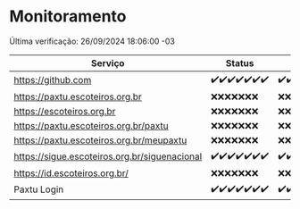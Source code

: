 # Monitoramento

Última verificação: 26/09/2024 18:06:00 -03

|Serviço|Status|Últimas 24h|
|---|---|---|
|https://github.com|<span title="2024-09-19: OK=23">✔️</span><span title="2024-09-20: OK=23">✔️</span><span title="2024-09-21: OK=23">✔️</span><span title="2024-09-22: OK=23">✔️</span><span title="2024-09-23: OK=23">✔️</span><span title="2024-09-24: OK=23">✔️</span><span title="2024-09-25: OK=20">✔️</span>|<span title="25/09/2024 18:07:00 -03 : 200">✔️</span><span title="25/09/2024 19:07:00 -03 : 200">✔️</span><span title="25/09/2024 20:07:00 -03 : 200">✔️</span><span title="25/09/2024 21:39:00 -03 : 200">✔️</span><span title="25/09/2024 23:10:00 -03 : 200">✔️</span><span title="26/09/2024 00:14:00 -03 : 200">✔️</span><span title="26/09/2024 01:10:00 -03 : 200">✔️</span><span title="26/09/2024 02:08:00 -03 : 200">✔️</span><span title="26/09/2024 03:11:00 -03 : 200">✔️</span><span title="26/09/2024 04:08:00 -03 : 200">✔️</span><span title="26/09/2024 05:11:00 -03 : 200">✔️</span><span title="26/09/2024 06:08:00 -03 : 200">✔️</span><span title="26/09/2024 07:08:00 -03 : 200">✔️</span><span title="26/09/2024 08:07:00 -03 : 200">✔️</span><span title="26/09/2024 09:15:00 -03 : 200">✔️</span><span title="26/09/2024 10:17:00 -03 : 200">✔️</span><span title="26/09/2024 11:06:00 -03 : 200">✔️</span><span title="26/09/2024 12:08:00 -03 : 200">✔️</span><span title="26/09/2024 13:09:00 -03 : 200">✔️</span><span title="26/09/2024 14:08:00 -03 : 200">✔️</span><span title="26/09/2024 15:10:00 -03 : 200">✔️</span><span title="26/09/2024 16:06:00 -03 : 200">✔️</span><span title="26/09/2024 17:08:00 -03 : 200">✔️</span><span title="26/09/2024 18:06:00 -03 : 200">✔️</span>|
|https://paxtu.escoteiros.org.br|<span title="2024-09-19: Falhas=23">❌</span><span title="2024-09-20: Falhas=23">❌</span><span title="2024-09-21: Falhas=23">❌</span><span title="2024-09-22: Falhas=23">❌</span><span title="2024-09-23: Falhas=23">❌</span><span title="2024-09-24: Falhas=23">❌</span><span title="2024-09-25: Falhas=20">❌</span>|<span title="25/09/2024 18:07:00 -03 : 403">❌</span><span title="25/09/2024 19:07:00 -03 : 403">❌</span><span title="25/09/2024 20:07:00 -03 : 403">❌</span><span title="25/09/2024 21:39:00 -03 : 403">❌</span><span title="25/09/2024 23:10:00 -03 : 403">❌</span><span title="26/09/2024 00:14:00 -03 : 403">❌</span><span title="26/09/2024 01:10:00 -03 : 403">❌</span><span title="26/09/2024 02:08:00 -03 : 403">❌</span><span title="26/09/2024 03:11:00 -03 : 403">❌</span><span title="26/09/2024 04:08:00 -03 : 403">❌</span><span title="26/09/2024 05:11:00 -03 : 403">❌</span><span title="26/09/2024 06:08:00 -03 : 403">❌</span><span title="26/09/2024 07:08:00 -03 : 403">❌</span><span title="26/09/2024 08:07:00 -03 : 403">❌</span><span title="26/09/2024 09:15:00 -03 : 403">❌</span><span title="26/09/2024 10:17:00 -03 : 403">❌</span><span title="26/09/2024 11:06:00 -03 : 403">❌</span><span title="26/09/2024 12:08:00 -03 : 403">❌</span><span title="26/09/2024 13:09:00 -03 : 403">❌</span><span title="26/09/2024 14:08:00 -03 : 403">❌</span><span title="26/09/2024 15:10:00 -03 : 403">❌</span><span title="26/09/2024 16:06:00 -03 : 403">❌</span><span title="26/09/2024 17:08:00 -03 : 403">❌</span><span title="26/09/2024 18:06:00 -03 : 403">❌</span>|
|https://escoteiros.org.br|<span title="2024-09-19: Falhas=23">❌</span><span title="2024-09-20: Falhas=23">❌</span><span title="2024-09-21: Falhas=23">❌</span><span title="2024-09-22: Falhas=23">❌</span><span title="2024-09-23: Falhas=23">❌</span><span title="2024-09-24: Falhas=23">❌</span><span title="2024-09-25: Falhas=20">❌</span>|<span title="25/09/2024 18:07:00 -03 : 403">❌</span><span title="25/09/2024 19:07:00 -03 : 403">❌</span><span title="25/09/2024 20:07:00 -03 : 403">❌</span><span title="25/09/2024 21:39:00 -03 : 403">❌</span><span title="25/09/2024 23:10:00 -03 : 403">❌</span><span title="26/09/2024 00:14:00 -03 : 403">❌</span><span title="26/09/2024 01:10:00 -03 : 403">❌</span><span title="26/09/2024 02:08:00 -03 : 403">❌</span><span title="26/09/2024 03:11:00 -03 : 403">❌</span><span title="26/09/2024 04:08:00 -03 : 403">❌</span><span title="26/09/2024 05:11:00 -03 : 403">❌</span><span title="26/09/2024 06:08:00 -03 : 403">❌</span><span title="26/09/2024 07:08:00 -03 : 403">❌</span><span title="26/09/2024 08:07:00 -03 : 403">❌</span><span title="26/09/2024 09:15:00 -03 : 403">❌</span><span title="26/09/2024 10:17:00 -03 : 403">❌</span><span title="26/09/2024 11:06:00 -03 : 403">❌</span><span title="26/09/2024 12:08:00 -03 : 403">❌</span><span title="26/09/2024 13:09:00 -03 : 403">❌</span><span title="26/09/2024 14:08:00 -03 : 403">❌</span><span title="26/09/2024 15:10:00 -03 : 403">❌</span><span title="26/09/2024 16:06:00 -03 : 403">❌</span><span title="26/09/2024 17:08:00 -03 : 403">❌</span><span title="26/09/2024 18:06:00 -03 : 403">❌</span>|
|https://paxtu.escoteiros.org.br/paxtu|<span title="2024-09-19: Falhas=23">❌</span><span title="2024-09-20: Falhas=23">❌</span><span title="2024-09-21: Falhas=23">❌</span><span title="2024-09-22: Falhas=23">❌</span><span title="2024-09-23: Falhas=23">❌</span><span title="2024-09-24: Falhas=23">❌</span><span title="2024-09-25: Falhas=20">❌</span>|<span title="25/09/2024 18:07:00 -03 : 403">❌</span><span title="25/09/2024 19:07:00 -03 : 403">❌</span><span title="25/09/2024 20:07:00 -03 : 403">❌</span><span title="25/09/2024 21:39:00 -03 : 403">❌</span><span title="25/09/2024 23:10:00 -03 : 403">❌</span><span title="26/09/2024 00:14:00 -03 : 403">❌</span><span title="26/09/2024 01:10:00 -03 : 403">❌</span><span title="26/09/2024 02:08:00 -03 : 403">❌</span><span title="26/09/2024 03:11:00 -03 : 403">❌</span><span title="26/09/2024 04:08:00 -03 : 403">❌</span><span title="26/09/2024 05:11:00 -03 : 403">❌</span><span title="26/09/2024 06:08:00 -03 : 403">❌</span><span title="26/09/2024 07:08:00 -03 : 403">❌</span><span title="26/09/2024 08:07:00 -03 : 403">❌</span><span title="26/09/2024 09:15:00 -03 : 403">❌</span><span title="26/09/2024 10:17:00 -03 : 403">❌</span><span title="26/09/2024 11:06:00 -03 : 403">❌</span><span title="26/09/2024 12:08:00 -03 : 403">❌</span><span title="26/09/2024 13:09:00 -03 : 403">❌</span><span title="26/09/2024 14:08:00 -03 : 403">❌</span><span title="26/09/2024 15:10:00 -03 : 403">❌</span><span title="26/09/2024 16:06:00 -03 : 403">❌</span><span title="26/09/2024 17:08:00 -03 : 403">❌</span><span title="26/09/2024 18:06:00 -03 : 403">❌</span>|
|https://paxtu.escoteiros.org.br/meupaxtu|<span title="2024-09-19: Falhas=23">❌</span><span title="2024-09-20: Falhas=23">❌</span><span title="2024-09-21: Falhas=23">❌</span><span title="2024-09-22: Falhas=23">❌</span><span title="2024-09-23: Falhas=23">❌</span><span title="2024-09-24: Falhas=23">❌</span><span title="2024-09-25: Falhas=20">❌</span>|<span title="25/09/2024 18:07:00 -03 : 403">❌</span><span title="25/09/2024 19:07:00 -03 : 403">❌</span><span title="25/09/2024 20:07:00 -03 : 403">❌</span><span title="25/09/2024 21:39:00 -03 : 403">❌</span><span title="25/09/2024 23:10:00 -03 : 403">❌</span><span title="26/09/2024 00:14:00 -03 : 403">❌</span><span title="26/09/2024 01:10:00 -03 : 403">❌</span><span title="26/09/2024 02:08:00 -03 : 403">❌</span><span title="26/09/2024 03:11:00 -03 : 403">❌</span><span title="26/09/2024 04:08:00 -03 : 403">❌</span><span title="26/09/2024 05:11:00 -03 : 403">❌</span><span title="26/09/2024 06:08:00 -03 : 403">❌</span><span title="26/09/2024 07:08:00 -03 : 403">❌</span><span title="26/09/2024 08:07:00 -03 : 403">❌</span><span title="26/09/2024 09:15:00 -03 : 403">❌</span><span title="26/09/2024 10:17:00 -03 : 403">❌</span><span title="26/09/2024 11:06:00 -03 : 403">❌</span><span title="26/09/2024 12:08:00 -03 : 403">❌</span><span title="26/09/2024 13:09:00 -03 : 403">❌</span><span title="26/09/2024 14:08:00 -03 : 403">❌</span><span title="26/09/2024 15:10:00 -03 : 403">❌</span><span title="26/09/2024 16:06:00 -03 : 403">❌</span><span title="26/09/2024 17:08:00 -03 : 403">❌</span><span title="26/09/2024 18:06:00 -03 : 403">❌</span>|
|https://sigue.escoteiros.org.br/siguenacional|<span title="2024-09-19: OK=23">✔️</span><span title="2024-09-20: OK=23">✔️</span><span title="2024-09-21: OK=23">✔️</span><span title="2024-09-22: OK=23">✔️</span><span title="2024-09-23: OK=23">✔️</span><span title="2024-09-24: OK=23">✔️</span><span title="2024-09-25: OK=20">✔️</span>|<span title="25/09/2024 18:07:00 -03 : 200">✔️</span><span title="25/09/2024 19:07:00 -03 : 200">✔️</span><span title="25/09/2024 20:07:00 -03 : 200">✔️</span><span title="25/09/2024 21:39:00 -03 : 200">✔️</span><span title="25/09/2024 23:10:00 -03 : 200">✔️</span><span title="26/09/2024 00:14:00 -03 : 200">✔️</span><span title="26/09/2024 01:10:00 -03 : 200">✔️</span><span title="26/09/2024 02:08:00 -03 : 200">✔️</span><span title="26/09/2024 03:11:00 -03 : 200">✔️</span><span title="26/09/2024 04:08:00 -03 : 200">✔️</span><span title="26/09/2024 05:11:00 -03 : 200">✔️</span><span title="26/09/2024 06:08:00 -03 : 200">✔️</span><span title="26/09/2024 07:08:00 -03 : 200">✔️</span><span title="26/09/2024 08:07:00 -03 : 200">✔️</span><span title="26/09/2024 09:15:00 -03 : 200">✔️</span><span title="26/09/2024 10:17:00 -03 : 200">✔️</span><span title="26/09/2024 11:06:00 -03 : 200">✔️</span><span title="26/09/2024 12:08:00 -03 : 200">✔️</span><span title="26/09/2024 13:09:00 -03 : 200">✔️</span><span title="26/09/2024 14:08:00 -03 : 200">✔️</span><span title="26/09/2024 15:10:00 -03 : 200">✔️</span><span title="26/09/2024 16:06:00 -03 : 200">✔️</span><span title="26/09/2024 17:08:00 -03 : 200">✔️</span><span title="26/09/2024 18:06:00 -03 : 200">✔️</span>|
|https://id.escoteiros.org.br/|<span title="2024-09-19: Falhas=23">❌</span><span title="2024-09-20: Falhas=23">❌</span><span title="2024-09-21: Falhas=23">❌</span><span title="2024-09-22: Falhas=23">❌</span><span title="2024-09-23: Falhas=23">❌</span><span title="2024-09-24: Falhas=23">❌</span><span title="2024-09-25: Falhas=20">❌</span>|<span title="25/09/2024 18:07:00 -03 : 403">❌</span><span title="25/09/2024 19:07:00 -03 : 403">❌</span><span title="25/09/2024 20:07:00 -03 : 403">❌</span><span title="25/09/2024 21:39:00 -03 : 403">❌</span><span title="25/09/2024 23:10:00 -03 : 403">❌</span><span title="26/09/2024 00:14:00 -03 : 403">❌</span><span title="26/09/2024 01:10:00 -03 : 403">❌</span><span title="26/09/2024 02:08:00 -03 : 403">❌</span><span title="26/09/2024 03:11:00 -03 : 403">❌</span><span title="26/09/2024 04:08:00 -03 : 403">❌</span><span title="26/09/2024 05:11:00 -03 : 403">❌</span><span title="26/09/2024 06:08:00 -03 : 403">❌</span><span title="26/09/2024 07:08:00 -03 : 403">❌</span><span title="26/09/2024 08:07:00 -03 : 403">❌</span><span title="26/09/2024 09:15:00 -03 : 403">❌</span><span title="26/09/2024 10:17:00 -03 : 403">❌</span><span title="26/09/2024 11:06:00 -03 : 403">❌</span><span title="26/09/2024 12:08:00 -03 : 403">❌</span><span title="26/09/2024 13:09:00 -03 : 403">❌</span><span title="26/09/2024 14:08:00 -03 : 403">❌</span><span title="26/09/2024 15:10:00 -03 : 403">❌</span><span title="26/09/2024 16:06:00 -03 : 403">❌</span><span title="26/09/2024 17:08:00 -03 : 403">❌</span><span title="26/09/2024 18:06:00 -03 : 403">❌</span>|
|Paxtu Login|<span title="2024-09-19: OK=23">✔️</span><span title="2024-09-20: OK=23">✔️</span><span title="2024-09-21: OK=23">✔️</span><span title="2024-09-22: OK=23">✔️</span><span title="2024-09-23: OK=23">✔️</span><span title="2024-09-24: OK=23">✔️</span><span title="2024-09-25: OK=20">✔️</span>|<span title="25/09/2024 18:07:00 -03 : 200">✔️</span><span title="25/09/2024 19:07:00 -03 : 200">✔️</span><span title="25/09/2024 20:07:00 -03 : 200">✔️</span><span title="25/09/2024 21:39:00 -03 : 200">✔️</span><span title="25/09/2024 23:10:00 -03 : 200">✔️</span><span title="26/09/2024 00:14:00 -03 : 200">✔️</span><span title="26/09/2024 01:10:00 -03 : 200">✔️</span><span title="26/09/2024 02:08:00 -03 : 200">✔️</span><span title="26/09/2024 03:11:00 -03 : 200">✔️</span><span title="26/09/2024 04:08:00 -03 : 200">✔️</span><span title="26/09/2024 05:11:00 -03 : 200">✔️</span><span title="26/09/2024 06:08:00 -03 : 200">✔️</span><span title="26/09/2024 07:08:00 -03 : 200">✔️</span><span title="26/09/2024 08:07:00 -03 : 200">✔️</span><span title="26/09/2024 09:15:00 -03 : 200">✔️</span><span title="26/09/2024 10:17:00 -03 : 200">✔️</span><span title="26/09/2024 11:06:00 -03 : 200">✔️</span><span title="26/09/2024 12:08:00 -03 : 200">✔️</span><span title="26/09/2024 13:09:00 -03 : 200">✔️</span><span title="26/09/2024 14:08:00 -03 : 200">✔️</span><span title="26/09/2024 15:10:00 -03 : 200">✔️</span><span title="26/09/2024 16:06:00 -03 : 200">✔️</span><span title="26/09/2024 17:08:00 -03 : 200">✔️</span><span title="26/09/2024 18:06:00 -03 : 200">✔️</span>|
